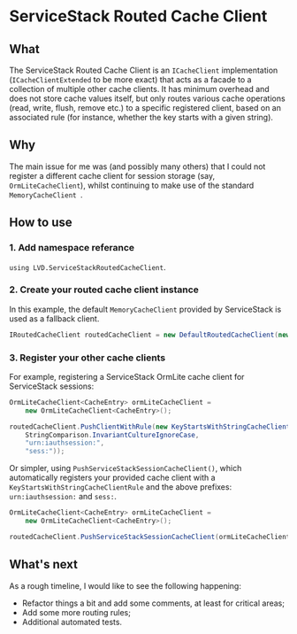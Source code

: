 # ServiceStack Routed Cache Client

## What

The ServiceStack Routed Cache Client is an `ICacheClient` implementation 
(`ICacheClientExtended` to be more exact) that acts as a facade 
to a collection of multiple other cache clients. 
It has minimum overhead and does not store cache values itself, but only routes 
various cache operations (read, write, flush, remove etc.) to a specific registered client, 
based on an associated rule  (for instance, whether the key starts with a given string).  

## Why 

The main issue for me was (and possibly many others) that I could not register 
a different cache client for session storage (say, `OrmLiteCacheClient`), 
whilst continuing to make use of the standard `MemoryCacheClient `.  

## How to use

### 1. Add namespace referance

`using LVD.ServiceStackRoutedCacheClient`.

### 2. Create your routed cache client instance

In this example, the default `MemoryCacheClient` provided by ServiceStack is used as a fallback client.

```csharp
IRoutedCacheClient routedCacheClient = new DefaultRoutedCacheClient(new MemoryCacheClient());
```

### 3. Register your other cache clients

For example, registering a ServiceStack OrmLite cache client for ServiceStack sessions:

```csharp
OrmLiteCacheClient<CacheEntry> ormLiteCacheClient =
    new OrmLiteCacheClient<CacheEntry>();

routedCacheClient.PushClientWithRule(new KeyStartsWithStringCacheClientRule(ormLiteCacheClient,
    StringComparison.InvariantCultureIgnoreCase,
    "urn:iauthsession:",
    "sess:"));
```

Or simpler, using `PushServiceStackSessionCacheClient()`, which automatically registers your provided cache client
with a `KeyStartsWithStringCacheClientRule` and the above prefixes: `urn:iauthsession:` and `sess:`.

```csharp
OrmLiteCacheClient<CacheEntry> ormLiteCacheClient =
    new OrmLiteCacheClient<CacheEntry>();

routedCacheClient.PushServiceStackSessionCacheClient(ormLiteCacheClient);
```

## What's next

As a rough timeline, I would like to see the following happening:

- Refactor things a bit and add some comments, at least for critical areas;
- Add some more routing rules;
- Additional automated tests.